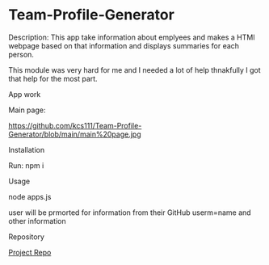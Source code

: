# Team-Profile-Generator

Description:
This app take information about emplyees and makes a HTMl webpage based on that information and displays summaries for each person.

This module was very hard for me and I needed a lot of help thnakfully I got that help for the most part. 

App work




Main page:

https://github.com/kcs111/Team-Profile-Generator/blob/main/main%20page.jpg



Installation

Run:
npm i

Usage

node apps.js

user will be prmorted for information from their GitHub userm=name and other information


Repository

[Project Repo](https://github.com/kcs111/Team-Profile-Generator)
